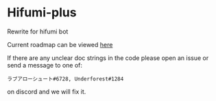 # Hifumi-plus
Rewrite for hifumi bot

Current roadmap can be viewed [here](https://github.com/hifumibot/Hifumi-plus/blob/master/TODO.md)

If there are any unclear doc strings in the code please open an issue or send a message to one of:

``ラブアローシュート#6728, Underforest#1284``

on discord and we will fix it. 